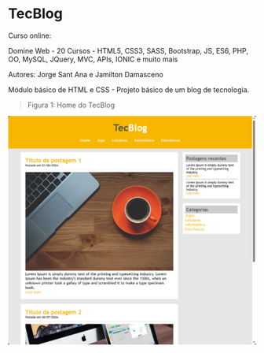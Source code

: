 # TecBlog

Curso online:

Domine Web - 20 Cursos - HTML5, CSS3, SASS, Bootstrap, JS, ES6, PHP, OO, MySQL, JQuery, MVC, APIs, IONIC e muito mais

Autores:
Jorge Sant Ana e Jamilton Damasceno


Módulo básico de HTML e CSS - Projeto básico de um blog de tecnologia. 

>Figura 1: Home do TecBlog

![Home do TecBlog](images/TecBlog.png)
